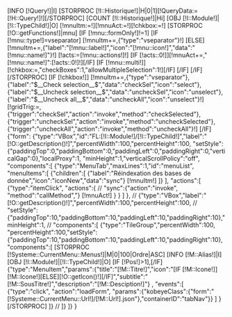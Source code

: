 [INFO [!Query!]|I]
[STORPROC [!I::Historique!]|H|0|1][!QueryData:=[!H::Query!]!][/STORPROC]
[COUNT [!I::Historique!]|Hi]
[OBJ [!I::Module!]|[!I::TypeChild!]|O]
[!mnuItm:=!][!mnuAct:=!][!chkbox:=!]
[STORPROC [!O::getFunctions!]|mnu]
	[IF [!mnu::formOnly!]!=1]
		[IF [!mnu::type!]=vseparator]
			[!mnuItm+=,{"type":"vseparator"}!]
		[ELSE]
			[!mnuItm+=,{"label":"[!mnu::label!]","icon":"[!mnu::icon!]","data":"[!mnu::name!]"}!]
			[!acts:=[!mnu::actions!]!]
			[IF [!acts::0!]][!mnuAct+=,"[!mnu::name!]":[!acts::0!]!][/IF]
			[IF [!mnu::multi!]][!chkbox:=,"checkBoxes":1,"allowMultipleSelection":1!][/IF]
		[/IF]
	[/IF]
[/STORPROC]
[IF [!chkbox!]]
	[!mnuItm+=,{"type":"vseparator"},{"label":"$__Check selection__$","data":"checkSel","icon":"select"},{"label":"$__Uncheck selection__$","data":"uncheckSel","icon":"unselect"},{"label":"$__Uncheck all__$","data":"uncheckAll","icon":"unselect"}!]
	[!gridTrig:=,{"trigger":"checkSel","action":"invoke","method":"checkSelected"},{"trigger":"uncheckSel","action":"invoke","method":"uncheckSelected"},{"trigger":"uncheckAll","action":"invoke","method":"uncheckAll"}!]
[/IF]
{"form":
{"type":"VBox","id":"FL:[!I::Module!]/[!I::TypeChild!]","label":"[!O::getDescription()!]","percentWidth":100,"percentHeight":100, 
"setStyle":{"paddingTop":0,"paddingBottom":0,"paddingLeft":0,"paddingRight":0,"verticalGap":0},"localProxy":1, "minHeight":1,"verticalScrollPolicy":"off",
"components":[
	{"type":"MenuTab","maxLines":1,"id":"menuList",
		"menuItems":[
			{"children":[
				{"label":"Réindexation des bases de donnée","icon":"iconNew","data":"sync"}
				[!mnuItm!]
			]}
		],
		"actions":[
			{"type":"itemClick", "actions":{
//					"sync":{"action":"invoke", "method":"callMethod","}
					[!mnuAct!]
				}
			}
		]
	},
//	{"type":"VBox","label":"[!O::getDescription()!]","percentWidth":100,"percentHeight":100,
//	"setStyle":{"paddingTop":10,"paddingBottom":10,"paddingLeft":10,"paddingRight":10},"minHeight":1,
//	"components":[
		{"type":"TileGroup","percentWidth":100, "percentHeight":100,"setStyle":{"paddingTop":10,"paddingBottom":10,"paddingLeft":10,"paddingRight":10},
		"components":[
			[STORPROC [!Systeme::CurrentMenu::Menus!]|M|0|100|Ordre|ASC]
				[INFO [!M::Alias!]|I]
				[OBJ [!I::Module!]|[!I::TypeChild!]|O]
				[IF [!Pos!]>1],[/IF]
				{"type":"MenuItem","params":{"title":"[!M::Titre!]","icon":"[IF [!M::Icone!]][!M::Icone!][ELSE][!O::getIcon()!][/IF]","subtitle":"[!M::SousTitre!]","description":"[!M::Desciption!]"}
				,	"events":[
						{"type":"click", "action":"loadForm", "params":{"kobeyeClass":{"form":"[!Systeme::CurrentMenu::Url!]/[!M::Url!].json"},"containerID":"tabNav"}}
					]
				}
			[/STORPROC]
		]}
//	]}
]}
}
